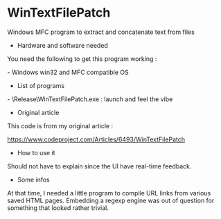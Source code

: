 # WinTextFilePatch

Windows MFC program to extract and concatenate text from files

* Hardware and software needed

You need the following to get this program working :

\- Windows win32 and MFC compatible OS<br>

* List of programs

\- \\Release\\WinTextFilePatch.exe : launch and feel the vibe<br>

* Original article

This code is from my original article :

https://www.codeproject.com/Articles/6493/WinTextFilePatch<br>

* How to use it

Should not have to explain since the UI have real-time feedback.

* Some infos

At that time, I needed a little program to compile URL links from various saved HTML pages. Embedding a regexp engine was out of question for something that looked rather trivial.
